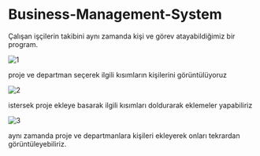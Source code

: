 # Business-Management-System
Çalışan işçilerin takibini aynı zamanda kişi ve görev atayabildiğimiz bir program.

![1](https://github.com/thykebos/Business-Management-System/assets/148050997/3c654e52-f412-4116-8e09-7aefae8a8717)

proje ve departman seçerek ilgili kısımların kişilerini görüntülüyoruz

![2](https://github.com/thykebos/Business-Management-System/assets/148050997/38dbcda8-fdde-430f-b555-46c73237bebf)

istersek proje ekleye basarak ilgili kısımları doldurarak eklemeler yapabiliriz

![3](https://github.com/thykebos/Business-Management-System/assets/148050997/1d3e2d46-40ba-4cac-a7c6-6f08a59426bc)

aynı zamanda proje ve departmanlara kişileri ekleyerek onları tekrardan görüntüleyebiliriz.

